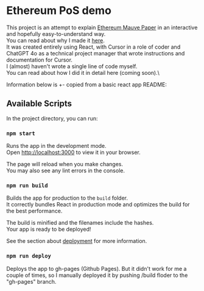 # Ethereum PoS demo

This project is an attempt to explain [Ethereum Mauve Paper](https://cdn.hackaday.io/files/10879465447136/Mauve%20Paper%20Vitalik.pdf) in an interactive and hopefully easy-to-understand way.\
You can read about why I made it [here](https://medium.com/@tim.sh/why-i-created-ethereum-proof-of-stake-demo-3e469ecfbe8e).\
It was created entirely using React, with Cursor in a role of coder and ChatGPT 4o as a technical project manager that wrote instructions and documentation for Cursor.\
I (almost) haven't wrote a single line of code myself. \
You can read about how I did it in detail here (coming soon).\

Information below is +- copied from a basic react app README:
## Available Scripts

In the project directory, you can run:

### `npm start`

Runs the app in the development mode.\
Open [http://localhost:3000](http://localhost:3000) to view it in your browser.

The page will reload when you make changes.\
You may also see any lint errors in the console.


### `npm run build`

Builds the app for production to the `build` folder.\
It correctly bundles React in production mode and optimizes the build for the best performance.

The build is minified and the filenames include the hashes.\
Your app is ready to be deployed!

See the section about [deployment](https://facebook.github.io/create-react-app/docs/deployment) for more information.

### `npm run deploy`

Deploys the app to gh-pages (Github Pages). But it didn't work for me a couple of times, so I manually deployed it by pushing /build floder to the "gh-pages" branch.
